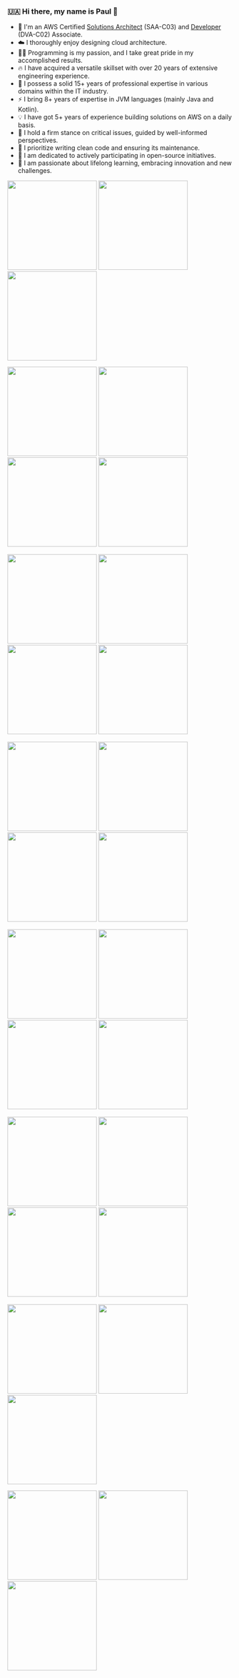 ### 🇺🇦 Hi there, my name is Paul 👋

<!---
<p align="center">
  <img width="48%" src="https://github-readme-stats.vercel.app/api?username=maslick&show_icons=true&theme=tokyonight" />
  <img width="48%" src="https://github-readme-streak-stats.herokuapp.com/?user=maslick&theme=tokyonight" />
</p>
-->


- 🚀 I'm an AWS Certified [Solutions Architect](https://github.com/maslick/certifications/blob/master/AWS%20Certified%20Solutions%20Architect%20-%20Associate%20certificate.pdf) (SAA-C03) and [Developer](https://github.com/maslick/certifications/blob/master/AWS%20Certified%20Developer%20-%20Associate%20certificate.pdf) (DVA-C02) Associate.
- ☁️ I thoroughly enjoy designing cloud architecture.
- 👨‍💻 Programming is my passion, and I take great pride in my accomplished results.
- 🔥 I have acquired a versatile skillset with over 20 years of extensive engineering experience.
- 💬 I possess a solid 15+ years of professional expertise in various domains within the IT industry.
- ⚡ I bring 8+ years of expertise in JVM languages (mainly Java and Kotlin).
- 💡 I have got 5+ years of experience building solutions on AWS on a daily basis.
- 🤔 I hold a firm stance on critical issues, guided by well-informed perspectives.
- 🍭 I prioritize writing clean code and ensuring its maintenance.
- 👯 I am dedicated to actively participating in open-source initiatives.
- 🔭 I am passionate about lifelong learning, embracing innovation and new challenges.


[<img src="https://images.credly.com/images/0e284c3f-5164-4b21-8660-0d84737941bc/image.png" width="200"/>](https://www.credly.com/badges/f6d83830-9fb3-4e94-a680-df62f705b2f0/public_url)
[<img src="https://images.credly.com/images/b9feab85-1a43-4f6c-99a5-631b88d5461b/image.png" width="200"/>](https://www.credly.com/badges/0e4774c9-52eb-419f-abcd-6a609d4b58df/public_url)
[<img src="https://images.credly.com/images/00634f82-b07f-4bbd-a6bb-53de397fc3a6/image.png" width="200"/>](https://www.credly.com/badges/c503e4dc-5946-45d2-aee1-35db5869a742/public_url)

[<img src="https://images.credly.com/images/8f006312-3154-45bf-a845-4a043641e83c/blob" width="200"/>](https://www.credly.com/badges/67b2d91c-fe5e-4d1c-81f7-f1574d73e511/public_url)
[<img src="https://images.credly.com/images/5749832b-21b7-47f9-9ad4-b2fef13d0454/blob" width="200"/>](https://www.credly.com/badges/3317d883-743b-4f9c-80a4-38a30beba2a5/public_url)
[<img src="https://images.credly.com/images/46ea4542-72a8-46a1-8d68-b72c4ca50820/blob" width="200"/>](https://www.credly.com/badges/5629a4a3-5bac-45b5-9d01-71c19cc12d00/public_url)
[<img src="https://images.credly.com/images/635fc74c-e872-4965-9894-1f55d51e4722/blob" width="200"/>](https://www.credly.com/badges/3f27e97a-b885-4f1d-bb50-c9e267e5e7a7/public_url)

[<img src="https://images.credly.com/images/4b547104-5ce9-43d5-8708-a7abb4b0c7ec/blob" width="200"/>](https://www.credly.com/badges/41367c63-5203-449a-8a98-6d6a27db2174/public_url)
[<img src="https://images.credly.com/images/6099a08b-d18c-4f36-ad4e-b519c58eb0f1/image.png" width="200"/>](https://www.credly.com/badges/51cfc547-7c52-4200-bf3c-fe2fd6a24d9d/public_url)
[<img src="https://images.credly.com/images/5e41a765-723d-4805-975b-7f4639aecbf3/image.png" width="200"/>](https://www.credly.com/badges/4466fa96-bd47-46d2-8528-4140cacedc0d/public_url)
[<img src="https://images.credly.com/images/9d867250-0508-473b-a622-079edd01175f/image.png" width="200"/>](https://www.credly.com/badges/0d5f4804-c777-44d5-b7f9-8909cd4093e5/public_url)

[<img src="https://images.credly.com/images/519a6dba-f145-4c1a-85a2-1d173d6898d9/image.png" width="200"/>](https://www.credly.com/badges/418b2eb7-499f-4f1e-b840-045ee1a5bb72/public_url)
[<img src="https://images.credly.com/images/e07c6cc4-b737-4d7e-8ce8-66b6b7a60367/image.png" width="200"/>](https://www.credly.com/badges/208d80e5-4866-42bb-9727-4fca6bed5287/public_url)
[<img src="https://images.credly.com/images/ec621e2a-c8f0-4459-806c-ae11829d372a/image.png" width="200"/>](https://www.credly.com/badges/07adcb04-0b0e-4224-b346-0e9b4096c9ef/public_url)
[<img src="https://images.credly.com/images/e75f222b-7f75-4d7b-8a6a-67d68aa59d62/image.png" width="200"/>](https://www.credly.com/badges/bf78ecde-94d9-438a-82d2-a9846059c5ed/public_url)

[<img src="https://images.credly.com/images/4163dc96-eec3-49c2-87b3-6a98172e160c/image.png" width="200"/>](https://www.credly.com/badges/99e66454-3124-4774-bc1e-8536fc3348bf/public_url)
[<img src="https://images.credly.com/images/1e1e332c-cbe5-4358-9491-748cc5c5d15f/image.png" width="200"/>](https://www.credly.com/badges/8449c488-5f56-4878-b147-6323d59ff0e0/public_url)
[<img src="https://images.credly.com/images/0c6f66be-4cd6-4d98-b132-a9a87dc6ecbe/image.png" width="200"/>](https://www.credly.com/badges/004e7bfe-9a43-4264-b3bd-f7013be0d291/public_url)
[<img src="https://images.credly.com/images/b870667f-00a3-48d7-b988-9c02b441b883/image.png" width="200"/>](https://www.credly.com/badges/9cd31004-95ee-44d5-ba75-941b59c92b64/public_url)

[<img src="https://images.credly.com/images/100511fc-a919-4c0c-b313-7f49b6d09ef6/image.png" width="200"/>](https://www.credly.com/badges/53d7fdd3-574c-476f-b2a0-ef5414e91e05/public_url)
[<img src="https://images.credly.com/images/bd6f25a2-b7ac-4b4c-ae4c-887864ba105e/image.png" width="200"/>](https://www.credly.com/badges/fda7a71f-dd30-4d8d-8cfd-c27ce1d91bf1/public_url)
[<img src="https://images.credly.com/images/a894153e-1762-4870-83b9-150ff294d7fb/image.png" width="200"/>](https://www.credly.com/badges/d6f8bea8-9ef4-4180-9edc-2342e9e45d60/public_url)
[<img src="https://images.credly.com/images/4c6a3c3a-e1dd-46f7-bcaf-cc69b817042e/image.png" width="200"/>](https://www.credly.com/badges/b424cbbc-87f4-4764-8e41-c490023c327b/public_url)

[<img src="https://images.credly.com/images/d7c2b294-d08e-4795-a342-88fc34df7e01/image.png" width="200"/>](https://www.credly.com/badges/adce7276-25c8-4e7b-a23b-be1d1dc35148/public_url)
[<img src="https://images.credly.com/images/b8766b97-8362-4948-a08c-d4fbd2cda57c/image.png" width="200"/>](https://www.credly.com/badges/ab43df9c-1e57-4a32-9d2a-845b0d56aa1e/public_url)
[<img src="https://images.credly.com/images/526ad7ad-52f2-4922-9fa8-879fea71e286/image.png" width="200"/>](https://www.credly.com/badges/34327c42-1e4a-4115-8387-12ade5f21775/public_url)

[<img src="https://images.credly.com/images/221e7d7f-bceb-422e-8c31-436ecbcda614/image.png" width="200"/>](https://www.credly.com/badges/23ee15ac-da8c-4605-8295-cb0d28bda057/public_url)
[<img src="https://images.credly.com/images/7e5e1967-439e-48e5-a913-625c712b2dc5/image.png" width="200"/>](https://www.credly.com/badges/1b3b881b-ab2e-40e0-8a63-4c60171e643c/public_url)
[<img src="https://images.credly.com/images/eea64560-121f-4437-af9c-91cf20968d35/image.png" width="200"/>](https://www.credly.com/badges/c7f375f1-4db8-4ea2-adba-5e3f3a500b47/public_url)




